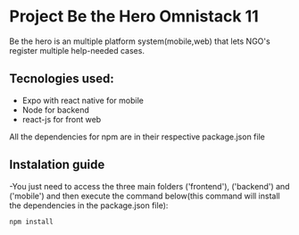 # Project Be the Hero Omnistack 11
Be the hero is an multiple platform system(mobile,web) that lets NGO's register multiple help-needed cases.

## Tecnologies used:
- Expo with react native for mobile
- Node for backend
- react-js for front web

All the dependencies for npm are in their respective package.json file

## Instalation guide
-You just need to access the three main folders ('frontend'), ('backend') and ('mobile') and then execute the command below(this command will install the dependencies in the package.json file):
```
npm install
```

